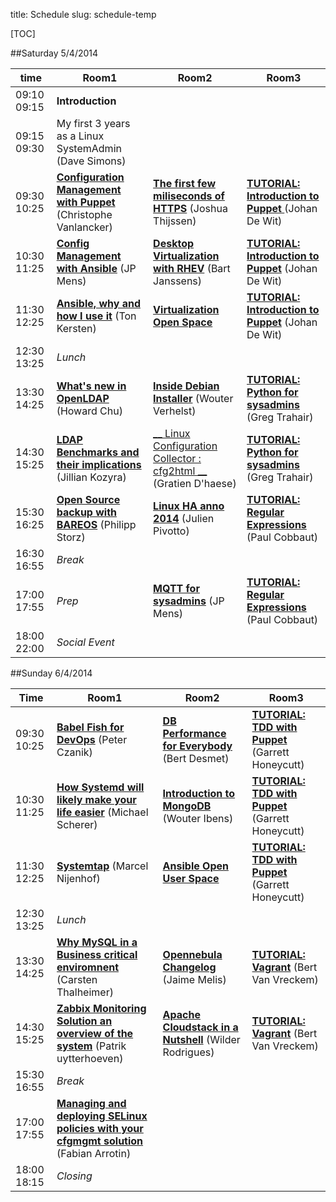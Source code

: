 title: Schedule
slug: schedule-temp

[TOC]


##Saturday 5/4/2014

| time          | Room1 | Room2 | Room3 |
|---------------|-------|-------|-------|
| 09:10 09:15 | __Introduction__ |
| 09:15 09:30 | My first 3 years as a Linux SystemAdmin (Dave Simons) |
| 09:30 10:25 | [__Configuration Management with Puppet__](configuration-management-with-puppet.html) (Christophe Vanlancker) | [__The first few miliseconds of HTTPS__](the-first-few-milliseconds-of-https.html) (Joshua Thijssen) | [__TUTORIAL: Introduction to Puppet__ ](introduction-to-puppet.html)  (Johan De Wit) |
| 10:30 11:25 | [__Config Management with Ansible__](configuration-management-with-ansible.html) (JP Mens) | [__Desktop Virtualization with RHEV__](desktop-virtualization-with-rhev.html) (Bart Janssens) | [__TUTORIAL: Introduction to Puppet__](introduction-to-puppet.html) (Johan De Wit) |
| 11:30 12:25 | [__Ansible, why and how I use it__]() (Ton Kersten) | [__Virtualization Open Space__]() | [__TUTORIAL: Introduction to Puppet__](introduction-to-puppet.html) (Johan De Wit) |
| 12:30 13:25 | _Lunch_ |
| 13:30 14:25 | [__What's new in OpenLDAP__](whats-new-in-openldap.html) (Howard Chu) | [__Inside Debian Installer__](inside-debian-installer-automation-through-preseeding-extending-and-more.html) (Wouter Verhelst) | [__TUTORIAL: Python for sysadmins__](python-for-system-administrators.html) (Greg Trahair) |
| 14:30 15:25 | [__LDAP Benchmarks and their implications__](ldap-benchmarks-and-their-implications.html) (Jillian  Kozyra) | [__ Linux Configuration Collector : cfg2html  __]() (Gratien D'haese) | [__TUTORIAL: Python for sysadmins__](python-for-system-administrators.html) (Greg Trahair) |
| 15:30 16:25 | [__Open Source backup with BAREOS__](open-source-backup-with-bareos.html) (Philipp Storz) | [__Linux HA anno 2014__](linux-ha-anno-2014.html) (Julien Pivotto) | [__TUTORIAL: Regular Expressions__](tutorial-regular-expressions.html) (Paul Cobbaut) |
| 16:30 16:55 | _Break_ |
| 17:00 17:55 | _Prep_ | [__MQTT for sysadmins__](mqtt-for-sysadmins.html) (JP Mens) | [__TUTORIAL: Regular Expressions__](tutorial-regular-expressions.html) (Paul Cobbaut) |
| 18:00 22:00 | _Social Event_ |


##Sunday 6/4/2014

| Time          | Room1 | Room2 | Room3 |
|---------------|-------|-------|-------|
| 09:30 10:25 | [__Babel Fish for DevOps__](babelfish-for-devops-syslog-ng.html) (Peter Czanik) | [__DB Performance for Everybody__]() (Bert Desmet) | [__TUTORIAL: TDD with Puppet__](tdd-with-puppet.html) (Garrett Honeycutt)
| 10:30 11:25 | [__How Systemd will likely make your life easier__](how-systemd-will-make-your-life-easier.html) (Michael Scherer) | [__Introduction to MongoDB__](introduction-to-mongodb.html) (Wouter Ibens) | [__TUTORIAL: TDD with Puppet__](tdd-with-puppet.html) (Garrett Honeycutt) |
| 11:30 12:25 | [__Systemtap__](system-tab.html) (Marcel Nijenhof) | [__Ansible Open User Space__]() | [__TUTORIAL: TDD with Puppet__](tdd-with-puppet.html) (Garrett Honeycutt) |
| 12:30 13:25 | _Lunch_ |
| 13:30 14:25 | [__Why MySQL in a Business critical enviromnent__]() (Carsten Thalheimer) | [__Opennebula Changelog__](opennebula-changelog.html) (Jaime Melis) | [__TUTORIAL: Vagrant__](vagrant-tutorial.html) (Bert Van Vreckem) |
| 14:30 15:25 | [__Zabbix Monitoring Solution an overview of the system__](zabbix-monitoring-solution-an-overview-of-the-system.html) (Patrik uytterhoeven) | [__Apache Cloudstack in a Nutshell__]() (Wilder Rodrigues) | [__TUTORIAL: Vagrant__](vagrant-tutorial.html) (Bert Van Vreckem) |
| 15:30 16:55 | _Break_ |
| 17:00 17:55 | [__Managing and deploying SELinux policies with your cfgmgmt solution__](managing-and-deploying-custom-selinux-policies-with-your-cfgmgmt-solution-ansible-and-puppet-covered.html) (Fabian Arrotin) | | |
| 18:00 18:15 | _Closing_ |
